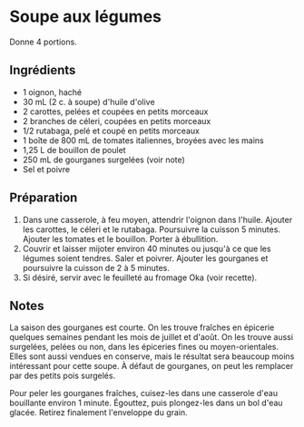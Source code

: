 Soupe aux légumes
=================

Donne 4 portions.

Ingrédients
-----------
* 1 oignon, haché
* 30 mL (2 c. à soupe) d'huile d'olive
* 2 carottes, pelées et coupées en petits morceaux
* 2 branches de céleri, coupées en petits morceaux
* 1/2 rutabaga, pelé et coupé en petits morceaux
* 1 boîte de 800 mL de tomates italiennes, broyées avec les mains
* 1,25 L de bouillon de poulet
* 250 mL de gourganes surgelées (voir note)
* Sel et poivre

Préparation
-----------
1. Dans une casserole, à feu moyen, attendrir l'oignon dans l'huile. Ajouter
   les carottes, le céleri et le rutabaga. Poursuivre la cuisson 5 minutes.
   Ajouter les tomates et le bouillon. Porter à ébullition.
1. Couvrir et laisser mijoter environ 40 minutes ou jusqu'à ce que les légumes
   soient tendres. Saler et poivrer. Ajouter les gourganes et poursuivre la
   cuisson de 2 à 5 minutes.
1. Si désiré, servir avec le feuilleté au fromage Oka (voir recette).


Notes
-----
La saison des gourganes est courte. On les trouve fraîches en épicerie quelques
semaines pendant les mois de juillet et d'août. On les trouve aussi surgelées,
pelées ou non, dans les épiceries fines ou moyen-orientales. Elles sont aussi
vendues en conserve, mais le résultat sera beaucoup moins intéressant pour
cette soupe. À défaut de gourganes, on peut les remplacer par des petits pois
surgelés.

Pour peler les gourganes fraîches, cuisez-les dans une casserole d'eau
bouillante environ 1 minute. Égouttez, puis plongez-les dans un bol d'eau
glacée. Retirez finalement l'enveloppe du grain.

